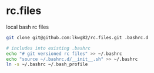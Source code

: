
# rc.files

local bash rc files

```bash
git clone git@github.com:lkwg82/rc.files.git .bashrc.d

# includes into existing .bashrc
echo "# git versioned rc files" >> ~/.bashrc
echo "source ~/.bashrc.d/__init__.sh" >> ~/.bashrc
ln -s ~/.bashrc ~/.bash_profile
```
